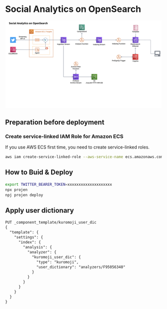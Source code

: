 # Social Analytics on OpenSearch

![full-arch-diagram.png](docs/architecture-diagrams/full-arch-diagram.png)

## Preparation before deployment

### Create service-linked IAM Role for Amazon ECS

If you use AWS ECS first time, you need to create service-linked roles.

```bash
aws iam create-service-linked-role --aws-service-name ecs.amazonaws.com
```

## How to Buid & Deploy

```bash
export TWITTER_BEARER_TOKEN=xxxxxxxxxxxxxxxxxxxx
npx projen
npj projen deploy
```

## Apply user dictionary

```
PUT _component_template/kuromoji_user_dic
{
  "template": {
    "settings": {
      "index": {
        "analysis": {
          "analyzer": {
            "kuromoji_user_dic": {
              "type": "kuromoji",
              "user_dictionary": "analyzers/F95056340"
            }
          }
        }
      }
    }
  }
}
```